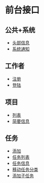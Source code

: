前台接口
===

公共+系统
---
* [头部信息](worker-headbar.md)
* [系统通知](system-check-notice.md)


工作者
---
* [注册](worker-register.md)
* [登陆](worker-login.md)


项目
---
* [列表](project-list.md)
* [简要信息](project-desc.md)


任务
---
* [添加](task-add.md)
* [任务列表](task-list.md)
* [任务信息](task-info.md)
* [移动任务分类](task-move.md)
* [添加子任务](task-add-child-task.md)
